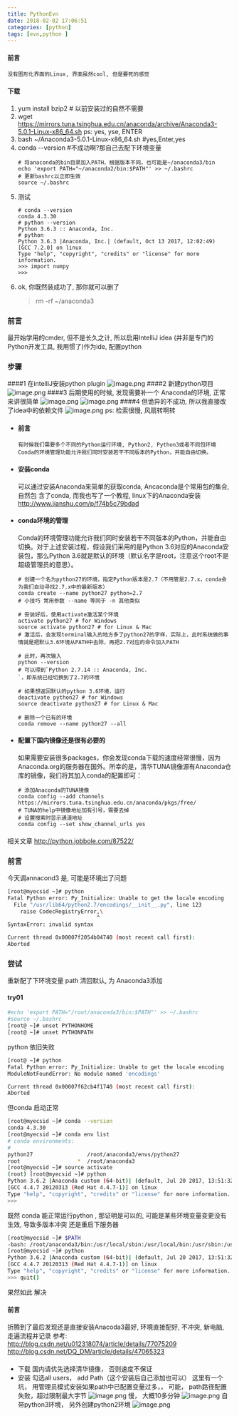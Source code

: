 ```yaml
---
title: PythonEvn
date: 2018-02-02 17:06:51
categories: [python]
tags: [evn,python ]
---
```

#### 前言
```
没有图形化界面的Linux, 界面虽然cool, 但是要死的感觉 
```
#### 下载
1. yum install bzip2 # 以前安装过的自然不需要
2. wget https://mirrors.tuna.tsinghua.edu.cn/anaconda/archive/Anaconda3-5.0.1-Linux-x86_64.sh        ps: yes, yse, ENTER
3. bash ~/Anaconda3-5.0.1-Linux-x86_64.sh #yes,Enter,yes
4. conda --version #不成功啊?那自己去配下环境变量
    ```
    # 将anaconda的bin目录加入PATH，根据版本不同，也可能是~/anaconda3/bin
    echo 'export PATH="~/anaconda2/bin:$PATH"' >> ~/.bashrc
    # 更新bashrc以立即生效
    source ~/.bashrc
    ```
5. 测试
    ```
    # conda --version
    conda 4.3.30
    # python --version
    Python 3.6.3 :: Anaconda, Inc.
    # python
    Python 3.6.3 |Anaconda, Inc.| (default, Oct 13 2017, 12:02:49) 
    [GCC 7.2.0] on linux
    Type "help", "copyright", "credits" or "license" for more information.
    >>> import numpy
    >>> 
    ```
6. ok, 你既然装成功了, 那你就可以删了
    > rm -rf ~/anaconda3
###  前言
最开始学用的cmder, 但不是长久之计, 所以启用IntelliJ idea (并非是专门的Python开发工具, 我用惯了)作为ide, 配置python

### 步骤
####1 在intelliJ安装python plugin ![image.png](http://upload-images.jianshu.io/upload_images/4832809-070d226cf0815fc3.png?imageMogr2/auto-orient/strip%7CimageView2/2/w/1240)
####2  新建python项目
![image.png](http://upload-images.jianshu.io/upload_images/4832809-7254ee41ada9977b.png?imageMogr2/auto-orient/strip%7CimageView2/2/w/1240)
####3 后期使用的时候, 发现需要补一个 Anaconda的环境, 正常来讲很简单
![image.png](http://upload-images.jianshu.io/upload_images/4832809-049efb3d017629b1.png?imageMogr2/auto-orient/strip%7CimageView2/2/w/1240)
![image.png](http://upload-images.jianshu.io/upload_images/4832809-ae987d02049504a6.png?imageMogr2/auto-orient/strip%7CimageView2/2/w/1240)
####4 但诡异的不成功, 所以我直接改了idea中的依赖文件
![image.png](http://upload-images.jianshu.io/upload_images/4832809-0a088325672279c8.png?imageMogr2/auto-orient/strip%7CimageView2/2/w/1240)
ps: 检索很慢, 风扇转啊转
* #### 前言
  ```
  有时候我们需要多个不同的Python运行环境, Python2, Python3或者不同包环境
  Conda的环境管理功能允许我们同时安装若干不同版本的Python，并能自由切换。
  ```
* #### 安装conda
  可以通过安装Anaconda来简单的获取conda, Ancaconda是个常用包的集合, 自然包        含了conda, 而我也写了一个教程, linux下的Anaconda安装
http://www.jianshu.com/p/f74b5c79bdad
* #### conda环境的管理
  Conda的环境管理功能允许我们同时安装若干不同版本的Python，并能自由切换。对于上述安装过程，假设我们采用的是Python 3.6对应的Anaconda安装包，那么Python 3.6就是默认的环境（默认名字是root，注意这个root不是超级管理员的意思）。
  ```
  # 创建一个名为python27的环境，指定Python版本是2.7（不用管是2.7.x，conda会为我们自动寻找2.7.x中的最新版本）
  conda create --name python27 python=2.7
  # 小技巧 常用参数 --name 等同于 -n 其他类似
   
  # 安装好后，使用activate激活某个环境
  activate python27 # for Windows
  source activate python27 # for Linux & Mac
  # 激活后，会发现terminal输入的地方多了python27的字样，实际上，此时系统做的事情就是把默认3.6环境从PATH中去除，再把2.7对应的命令加入PATH
 
  # 此时，再次输入
  python --version
  # 可以得到`Python 2.7.14 :: Anaconda, Inc.
  `，即系统已经切换到了2.7的环境
 
  # 如果想返回默认的python 3.6环境，运行
  deactivate python27 # for Windows
  source deactivate python27 # for Linux & Mac
 
  # 删除一个已有的环境
  conda remove --name python27 --all
    ```
* #### 配置下国内镜像还是很有必要的
  如果需要安装很多packages，你会发现conda下载的速度经常很慢，因为Anaconda.org的服务器在国外。所幸的是，清华TUNA镜像源有Anaconda仓库的镜像，我们将其加入conda的配置即可：
  ```
  # 添加Anaconda的TUNA镜像
  conda config --add channels   https://mirrors.tuna.tsinghua.edu.cn/anaconda/pkgs/free/
  # TUNA的help中镜像地址加有引号，需要去掉
  # 设置搜索时显示通道地址
  conda config --set show_channel_urls yes
  ```
#### 
相关文章 http://python.jobbole.com/87522/


### 前言
今天调annacond3 是, 可能是环境出了问题
```bash
[root@myecsid ~]# python
Fatal Python error: Py_Initialize: Unable to get the locale encoding
  File "/usr/lib64/python2.7/encodings/__init__.py", line 123
    raise CodecRegistryError,\
                            ^
SyntaxError: invalid syntax

Current thread 0x00007f2054b04740 (most recent call first):
Aborted
```
### 尝试
重新配了下环境变量 path 清回默认, 为 Anaconda3添加 
#### try01
```bash
#echo 'export PATH="/root/anaconda3/bin:$PATH"' >> ~/.bashrc
#source ~/.bashrc
[root@ ~]# unset PYTHONHOME
[root@ ~]# unset PYTHONPATH
```
python 依旧失败
```bash
[root@ ~]# python
Fatal Python error: Py_Initialize: Unable to get the locale encoding
ModuleNotFoundError: No module named 'encodings'

Current thread 0x00007f62cb4f1740 (most recent call first):
Aborted
```
但conda 启动正常
```bash
[root@myecsid ~]# conda --version
conda 4.3.30
[root@myecsid ~]# conda env list
# conda environments:
#
python27                 /root/anaconda3/envs/python27
root                  *  /root/anaconda3
[root@myecsid ~]# source activate
(root) [root@myecsid ~]# python
Python 3.6.2 |Anaconda custom (64-bit)| (default, Jul 20 2017, 13:51:32)
[GCC 4.4.7 20120313 (Red Hat 4.4.7-1)] on linux
Type "help", "copyright", "credits" or "license" for more information.
>>>
```
既然 conda 能正常运行python , 那证明是可以的, 
可能是某些环境变量变更没有生效, 导致多版本冲突
还是重启下服务器
```bash
[root@myecsid ~]# $PATH
-bash: /root/anaconda3/bin:/usr/local/sbin:/usr/local/bin:/usr/sbin:/usr/bin:/root/bin: No such file or directory
[root@myecsid ~]# python
Python 3.6.2 |Anaconda custom (64-bit)| (default, Jul 20 2017, 13:51:32)
[GCC 4.4.7 20120313 (Red Hat 4.4.7-1)] on linux
Type "help", "copyright", "credits" or "license" for more information.
>>> quit()
```
果然如此 解决
#### 前言
折腾到了最后发现还是直接安装Anacoda3最好, 环境直接配好, 不冲突, 新电脑, 走遍流程并记录
参考: http://blog.csdn.net/u012318074/article/details/77075209
http://blog.csdn.net/DQ_DM/article/details/47065323
####
* 下载 国内请优先选择清华镜像， 否则速度不保证
* 安装 勾选all users， add Path（这个安装后自己添加也可以）
这里有一个坑， 用管理员模式安装如果path中已配置变量过多，， 可能， path路径配置失败，超过限制最大字节
![image.png](http://upload-images.jianshu.io/upload_images/4832809-35066a8f84bf4ce1.png?imageMogr2/auto-orient/strip%7CimageView2/2/w/1240)
      慢， 大概10多分钟
![image.png](http://upload-images.jianshu.io/upload_images/4832809-37b94c5f72485a81.png?imageMogr2/auto-orient/strip%7CimageView2/2/w/1240)
自带python3环境， 另外创建python2环境
![image.png](http://upload-images.jianshu.io/upload_images/4832809-36285c893f1ee9c2.png?imageMogr2/auto-orient/strip%7CimageView2/2/w/1240)
